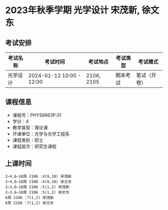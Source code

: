 # 2023年秋季学期 光学设计 宋茂新, 徐文东




## 考试安排

| 考试名称 | 考试时间 | 考试地点 | 考试类型 | 考试模式 |
| -------- | -------- | -------- | -------- | -------- |
| 光学设计 | 2024-01-12 10:00 - 12:00 | 2106, 2105 | 期末考试 | 笔试（开卷） |





## 课程信息

- 课程号：PHYS6663P.01
- 学分：4
- 教学类型：理论课
- 开课单位：光学与光学工程系
- 课程类别：硕士
- 课程层次：研究生课程

## 上课时间

```
2~4,6~18周 2106 :4(9,10) 宋茂新
2~4,6~18周 2106 :4(9,10) 徐文东
2~3,6~18周 2106 :5(1,2) 宋茂新
2~3,6~18周 2106 :5(1,2) 徐文东
6周 2106 :7(1,2) 宋茂新
6周 2106 :7(1,2) 徐文东
```

